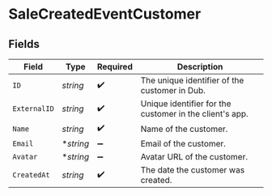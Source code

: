 # SaleCreatedEventCustomer


## Fields

| Field                                                   | Type                                                    | Required                                                | Description                                             |
| ------------------------------------------------------- | ------------------------------------------------------- | ------------------------------------------------------- | ------------------------------------------------------- |
| `ID`                                                    | *string*                                                | :heavy_check_mark:                                      | The unique identifier of the customer in Dub.           |
| `ExternalID`                                            | *string*                                                | :heavy_check_mark:                                      | Unique identifier for the customer in the client's app. |
| `Name`                                                  | *string*                                                | :heavy_check_mark:                                      | Name of the customer.                                   |
| `Email`                                                 | **string*                                               | :heavy_minus_sign:                                      | Email of the customer.                                  |
| `Avatar`                                                | **string*                                               | :heavy_minus_sign:                                      | Avatar URL of the customer.                             |
| `CreatedAt`                                             | *string*                                                | :heavy_check_mark:                                      | The date the customer was created.                      |